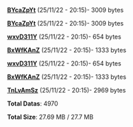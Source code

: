 [**BYcaZpYt**](/data/BYcaZpYt.txt) (25/11/22 - 20:15)- 3009 bytes

[**BYcaZpYt**](/data/BYcaZpYt.txt) (25/11/22 - 20:15)- 3009 bytes

[**wxvD311Y**](/data/wxvD311Y.txt) (25/11/22 - 20:15)- 654 bytes

[**BxWfKAnZ**](/data/BxWfKAnZ.txt) (25/11/22 - 20:15)- 1333 bytes

[**wxvD311Y**](/data/wxvD311Y.txt) (25/11/22 - 20:15)- 654 bytes

[**BxWfKAnZ**](/data/BxWfKAnZ.txt) (25/11/22 - 20:15)- 1333 bytes

[**TnLvAmSz**](/data/TnLvAmSz.txt) (25/11/22 - 20:15)- 2969 bytes

**Total Datas**: 4970

**Total Size**: 27.69 MB / 27.7 MB